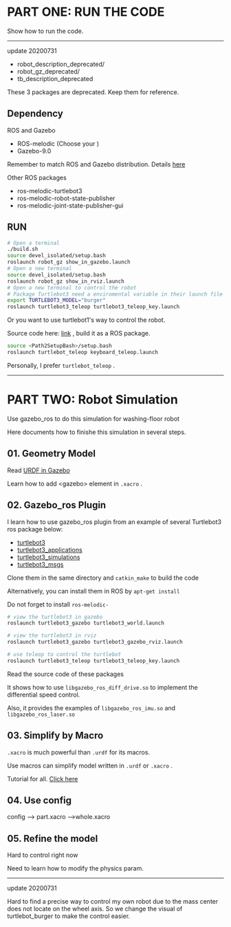 # PART ONE: RUN THE CODE

Show how to run the code.

---

update 20200731

- robot_description_deprecated/
- robot_gz_deprecated/
- tb_description_deprecated

These 3 packages are deprecated. Keep them for reference.

## Dependency

ROS and Gazebo

- ROS-melodic (Choose your )
- Gazebo-9.0

Remember to match ROS and Gazebo distribution. Details [here](http://gazebosim.org/tutorials?tut=ros_wrapper_versions&cat=connect_ros)  

Other ROS packages

- ros-melodic-turtlebot3
- ros-melodic-robot-state-publisher
- ros-melodic-joint-state-publisher-gui

## RUN

```bash
# Open a terminal
./build.sh
source devel_isolated/setup.bash
roslaunch robot_gz show_in_gazebo.launch
# Open a new terminal
source devel_isolated/setup.bash
roslaunch robot_gz show_in_rviz.launch
# Open a new terminal to control the robot
# Package Turtlebot3 need a enviromental variable in their launch file
export TURTLEBOT3_MODEL="burger"
roslaunch turtlebot3_teleop turtlebot3_teleop_key.launch
```

Or you want to use turtlebot1's way to control the robot.

Source code here: [link](https://github.com/turtlebot/turtlebot) , build it as a ROS package. 

```bash
source <Path2SetupBash>/setup.bash
roslaunch turtlebot_teleop keyboard_teleop.launch
```

Personally, I prefer `turtlebot_teleop` .



---

# PART TWO: Robot Simulation

Use gazebo_ros to do this simulation for washing-floor robot

Here documents how to finishe this simulation in several steps.



## 01. Geometry Model

Read [URDF in Gazebo](http://gazebosim.org/tutorials?tut=ros_urdf&cat=connect_ros) 

Learn how to add \<gazebo\> element in `.xacro` .



## 02. Gazebo_ros Plugin

I learn how to use gazebo_ros plugin from an example of several Turtlebot3 ros package below:

-  [turtlebot3](https://github.com/ROBOTIS-GIT/turtlebot3) 
-  [turtlebot3_applications](https://github.com/ROBOTIS-GIT/turtlebot3_applications) 
-  [turtlebot3_simulations](https://github.com/ROBOTIS-GIT/turtlebot3_simulations) 
-  [turtlebot3_msgs](https://github.com/ROBOTIS-GIT/turtlebot3_msgs) 

Clone them in the same directory and `catkin_make` to build the code

Alternatively, you can install them in ROS by `apt-get install` 

Do not forget to install `ros-melodic-`

```bash
# view the turtlebot3 in gazebo
roslaunch turtlebot3_gazebo turtlebot3_world.launch

# view the turtlebot3 in rviz
roslaunch turtlebot3_gazebo turtlebot3_gazebo_rviz.launch

# use teleop to control the turtlebot
roslaunch turtlebot3_teleop turtlebot3_teleop_key.launch
```

Read the source code of these packages

It shows how to use `libgazebo_ros_diff_drive.so` to implement the differential speed control.

Also, it provides the examples of  `libgazebo_ros_imu.so` and `libgazebo_ros_laser.so` 



## 03. Simplify by Macro

 `.xacro` is much powerful than `.urdf` for its macros.

Use macros can simplify model written in `.urdf` or `.xacro` .

Tutorial for all. [Click here](http://wiki.ros.org/xacro#Math_expressions) 



## 04. Use config

config --> part.xacro -->whole.xacro



## 05. Refine the model

Hard to control right now

Need to learn how to modify the physics param.

---

update 20200731

Hard to find a precise way to control my own robot due to the mass center does not locate on the wheel axis. So we change the visual of turtlebot_burger to make the control easier. 